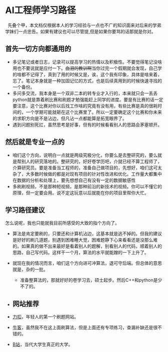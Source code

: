 # AI工程师学习路径
&nbsp; 先叠个甲，本文档仅根据本人的学习经验与一点也不广的知识面来对后来的学弟学妹们一点忠告。如果有建议也可以尽管提,但是如果你要骂的话那就是你对。
## 首先一切方向都通用的
* 多记笔记或者日志，记录可以提高学习的热情以及积极性。不要觉得笔记没啥用也不要说就是应付一下。~~血泪的教训啊~~当你过完一个假期就会发现，自己学的啥都不记得了，真到了用的时候又是，诶，这个我有印象，具体是啥来着，忘了。笔记本身就是一种加固记忆的方式，也是后续真用到的时候快速寻找的一个备份。
* 多问多交流，我本身是一个双非二本的转专业才入行的，本来就只会一丢丢python就是靠着刷比赛和刷题才勉强能赶上同学的进度。要是有比赛的话一定要注意，这个比赛对你以后找工作啥的究竟有没有用，有些比赛是真的很耗时间的，一个学期可能就砸在这个比赛里了。所以一定要确定这个比赛和你未来的求职方向是不是沾边，但凡沾一点都能算是拓宽眼界了。
* 遇到问题别死扛，虽然思考是好事，但有的时候看看别人的思路会茅塞顿开。
## 然后就是专业一点的
* 咱们这个方向，说明白一点就是两级究极分化，你要么是去整研究的，要么就是帮别人的研究落地的。整研究的，好好卷学历吧，介就已经不算工程师了，介算研究员。要是准备当工程师的，准备自己做项目的，先想好，咱们这可太杂了，大多数时候做的都是对现有项目的针对性改进和优化。工作量大都集中在数据的分析和处理上，要先想想自己有没有一定的数据敏感性
* 多刷刷视频，不是那种短视频，是那种前沿的新技术的视频。你可以不懂它的原理，但一定要会用。说不定这玩意以后就能在你的项目里帮你大忙。

## 学习路径建议
怎么说呢，我也只能就我目前所感受的大致的指个方向了。
* 算法是肯定要刷的，只要还和计算机沾边，这基本就是逃不掉的。但我的建议是好好的刷几道题，别遇到困难睡大觉，困难题静下心来看看还是没那么难的。如果真的做不出来最好是看着别人的题解，别看别人的代码，顺着别人的思路，自己写代码。这样干一个月，算法的水平就能蹭的一下上升了。

* 就现在我的情况而言，咱们这个方向进可冲算法，退可守后端。但总体的意思就是，杂的一批。
    * 准备整算法的，那就好好的卷学习去，硕士起步。然后C++和python是少不了的。

* ## 网站推荐
* [力扣](https://leetcode.cn/)，年轻人的第一个刷题网站。
* [牛客](https://www.nowcoder.com/)，虽然我不在这上面刷算法，但是上面还有专项练习，查漏补缺还是很不错的。
* [B站](https://www.bilibili.com/)，当代大学生真正的大学。

